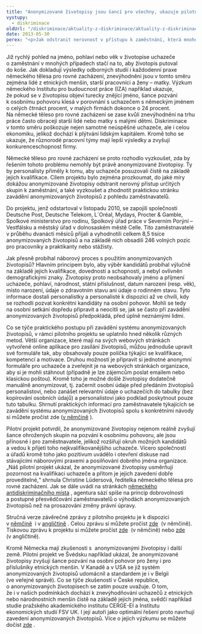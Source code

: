 ```yaml
---
title: "Anonymizované životopisy jsou šancí pro všechny, ukazuje pilotní projekt německého tělesa pro rovné zacházení"
vystupy:
  - diskriminace
oldUrl: "/diskriminace/aktuality-z-diskriminace/aktuality-z-diskriminace-2013/anonymizovane-zivotopisy-jsou-sanci-pro-vsechny-ukazuje-pilotni-projekt-nemeckeho-telesa-p/"
date: 2013-05-30
perex: "<p>Jak odstranit nerovnost v přístupu k zaměstnání, která mnohdy začíná již ve fázi vyhodnocování životopisů? Německé těleso pro rovné zacházení (Die Antidiskriminierungsstelle des Bundes) se rozhodlo v rámci pilotního projektu vyzkoušet, zda by tento problém pomohly vyřešit takzvané anonymizované životopisy – v těch jsou sice obsaženy všechny potřebné informace o vzdělání a praxi uchazeče, chybí ale identifikační údaje jako například jméno a příjmení, datum a místo narození, rodinný stav nebo fotografie. </p>"
---
```


<!-- imported from the old website -->

<p class="align-blok">Již rychlý pohled na jméno, pohlaví nebo věk v životopise uchazeče o zaměstnání v mnohých případech stačí na to, aby životopis putoval do koše. Jak dokladují výsledky odborných studií i každodenní praxe německého tělesa pro rovné zacházení, znevýhodněni jsou v tomto směru zejména lidé z etnických menšin, starší pracovníci a ženy – matky. Výzkum německého Institutu pro budoucnost práce (IZA) například ukazuje, že pokud se v životopisu objeví turecky znějící jméno, šance pozvání k osobnímu pohovoru klesá v porovnání s uchazečem s německým jménem o celých čtrnáct procent, v malých firmách dokonce o 24 procent. Na německé těleso pro rovné zacházení se zase kvůli znevýhodnění na trhu práce často obracejí starší lidé nebo matky s malými dětmi. Diskriminace v tomto směru poškozuje nejen samotné neúspěšné uchazeče, ale i celou ekonomiku, jelikož dochází k plýtvání lidským kapitálem. Kromě toho se ukazuje, že různorodé pracovní týmy mají lepší výsledky a zvyšují konkurenceschopnost firmy.</p><p class="align-blok">Německé těleso pro rovné zacházení se proto rozhodlo vyzkoušet, zda by řešením tohoto problému nemohly být právě anonymizované životopisy. Ty by personalisty přiměly k tomu, aby uchazeče posuzovali čistě na základě jejich kvalifikace. Cílem projektu bylo zejména prozkoumat, do jaké míry dokážou anonymizované životopisy odstranit nerovný přístup určitých skupin k zaměstnání, a také vyzkoušet a zhodnotit praktickou stránku zavádění anonymizovaných životopisů z pohledu zaměstnavatelů. </p><p class="align-blok">Do projektu, jenž odstartoval v listopadu 2010, se zapojili společnosti Deutsche Post, Deutsche Telekom, L´Oréal, Mydays, Procter &amp; Gamble, Spolkové ministerstvo pro rodinu, Spolkový úřad práce v Severním Porýní – Vestfálsku a městský úřad v dolnosaském městě Celle. Tito zaměstnavatelé v průběhu dvanácti měsíců přijali a vyhodnotili celkem 8,5 tisíce anonymizovaných životopisů a na základě nich obsadili 246 volných pozic pro pracovníky a praktikanty nebo stážisty.  </p><p class="align-blok">Jak přesně probíhal náborový proces s použitím anonymizovaných životopisů? Hlavním principem bylo, aby výběr kandidátů probíhal výlučně na základě jejich kvalifikace, dovedností a schopností, a nebyl ovlivněn demografickými znaky. Životopisy proto neobsahovaly jméno a příjmení uchazeče, pohlaví, národnost, státní příslušnost, datum narození (resp. věk), místo narození, údaje o zdravotním stavu ani údaje o rodinném stavu. Tyto informace dostali personalistky a personalisté k dispozici až ve chvíli, kdy se rozhodli pozvat konkrétní kandidáty na osobní pohovor. Mohli se tedy na osobní setkání dopředu připravit a neocitli se, jak se často při zavádění anonymizovaných životopisů předpokládá, před úplně neznámými lidmi. </p><p class="align-blok">Co se týče praktického postupu při zavádění systému anonymizovaných životopisů, v rámci pilotního projektu se uplatnilo hned několik různých metod. Větší organizace, které mají na svých webových stránkách vytvořené online aplikace pro zasílání životopisů, můžou jednoduše upravit své formuláře tak, aby obsahovaly pouze políčka týkající se kvalifikace, kompetencí a motivace. Druhou možností je připravit si jednotné anonymní formuláře pro uchazeče a zveřejnit je na webových stránkách organizace, aby si je mohli stáhnout (případně je lze zájemcům poslat emailem nebo klasickou poštou). Kromě toho je možné došlé životopisy dodatečně manuálně anonymizovat, tj. začernit osobní údaje před předáním životopisů personalistovi, nebo zanášet relevantní údaje o uchazečích do tabulky (bez kopírování osobních údajů) a personalistovi jako podklad poskytnout pouze tuto tabulku. Shrnutí praktických informací pro zaměstnavatele týkajících se zavádění systému anonymizovaných životopisů spolu s konkrétními návody si můžete pročíst zde (<a title="Otevření do nového okna" href="http://www.antidiskriminierungsstelle.de/SharedDocs/Downloads/DE/publikationen/Leitfaden-anonymisierte-bewerbungsverfahren.pdf?__blob=publicationFile" target="_blank">v němčině</a> ). </p><p class="align-blok">Pilotní projekt potvrdil, že anonymizované životopisy nejenom reálně zvyšují šance ohrožených skupin na pozvání k osobnímu pohovoru, ale jsou přínosné i pro zaměstnavatele, jelikož rozšiřují okruh možných kandidátů a vedou k přijetí toho nejkvalifikovanějšího uchazeče. Vícero společností a úřadů kromě toho jako pozitivum uvádělo i otevření diskuse nad stávajícími náborovými praxemi a posilňování dobrého jména organizace. „Náš pilotní projekt ukázal, že anonymizované životopisy usměrňují pozornost na kvalifikaci uchazeče a přitom je jejich zavedení dobře proveditelné,“ shrnula Christine Lüdersová, ředitelka německého tělesa pro rovné zacházení. Jak se dále uvádí na stránkách <a title="Otevření do nového okna" href="http://www.antidiskriminierungsstelle.de/" target="_blank">německého antidiskriminačního místa</a> , agentura sází spíše na princip dobrovolnosti a postupné přesvědčování zaměstnavatelů o výhodách anonymizovaných životopisů než na prosazování změny právní úpravy. </p><p class="align-blok">Stručná verze závěrečné zprávy z pilotního projektu je k dispozici v <a title="Otevření do nového okna" href="http://www.antidiskriminierungsstelle.de/SharedDocs/Downloads/DE/publikationen/Kurzfassung-Abschlussbericht-anonymisierte-Bwerbungsverfahren-20120417.pdf?__blob=publicationFile" target="_blank">němčině</a>  i v <a title="Otevření do nového okna" href="http://www.antidiskriminierungsstelle.de/SharedDocs/Downloads/DE/publikationen/Kurzfassung-Abschlussbericht-anonym-kurz_englisch.pdf?__blob=publicationFile" target="_blank">angličtině</a> . Celou zprávu si můžete pročíst <a title="Otevření do nového okna" href="http://www.antidiskriminierungsstelle.de/SharedDocs/Downloads/DE/publikationen/Abschlussbericht-anonymisierte-bewerbungsverfahren-20120417.pdf?__blob=publicationFile" target="_blank">zde</a>  (v němčině). Tiskovou zprávu k projektu si můžete pročíst <a title="Otevření do nového okna" href="http://www.antidiskriminierungsstelle.de/DE/Projekte_ADS/anonymisierte_bewerbungen/anonymisierte_bewerbungen_node.html" target="_blank">zde</a>  (v němčině) nebo <a title="Otevření do nového okna" href="http://www.antidiskriminierungsstelle.de/EN/Projects/AnonymApplication/DepersonalisedApplication_node.html" target="_blank">zde</a>  (v angličtině).</p><p class="align-blok">Kromě Německa mají zkušenosti s  anonymizovanými životopisy i další země<a name="_GoBack"></a>. Pilotní projekt ve Švédsku například ukázal, že anonymizované životopisy zvyšují šance pozvání na osobní pohovor pro ženy i pro příslušníky etnických menšin. V Kanadě a v USA se již systém anonymizovaných životopisů udomácnil a standardem je i v Belgii (ve veřejné správě). Co se týče zkušeností v České republice, o anonymizovaných životopisech se zatím pouze uvažuje. O tom, že i v našich podmínkách dochází k znevýhodňování uchazečů z etnických nebo národnostních menšin čistě na základě jejich jména, svědčí například studie pražského akademického institutu CERGE-EI a Institutu ekonomických studií FSV UK. I její autoři jako optimální řešení proto navrhují zavedení anonymizovaných životopisů. Více o jejich výzkumu se můžete dočíst <a title="Otevření do nového okna" href="http://zpravy.ihned.cz/c1-59071360-zivotopis-jinak-aneb-proc-je-dulezite-nezacinat-svym-jmenem" target="_blank">zde</a> . </p>
